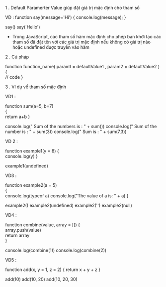 1 . Default Paramerter Value giúp đặt giá trị mặc định cho tham số 


VD : function say(message='Hi') {
    console.log(message);
}

say()
say('Hello') 


- Trong JavaScript, các tham số hàm mặc định cho phép bạn khởi tạo các tham số đã đặt tên với các giá trị mặc định nếu không có giá trị nào hoặc undefined được truyền vào hàm

2 . Cú pháp

function  function_name( param1 = defaultValue1 , param2 = defaultValue2 ) {  
   // code
}

3 . Ví dụ về tham số mặc định

VD1 : 

function sum(a=5, b=7)  
{  
    return a+b
}  

console.log(" Sum of the numbers is : " + sum())
console.log(" Sum of the number is : " + sum(3))
console.log(" Sum is : " + sum(7,3))


VD 2 : 

function example1(y = 8) {  
  console.log(y)
}  

example1(undefined)

VD3 : 

function example2(a = 5)  
{  
    console.log(typeof a)
    console.log("The value of a is: " + a)
}  

example2()
example2(undefined) 
example2('')
example2(null)

VD4 : 

function combine(value, array = []) {  
    array.push(value)  
    return array  
}  

console.log(combine(1))
console.log(combine(2))  

VD5 : 

function add(x, y = 1, z = 2) {
    return x + y + z
}

add(10)
add(10, 20)
add(10, 20, 30)

